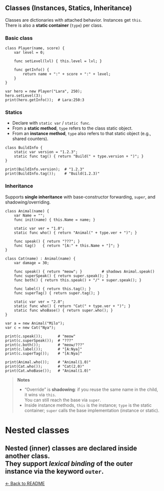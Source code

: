 ## Classes (Instances, Statics, Inheritance)

Classes are dictionaries with attached behavior. Instances get `this`.  
There is also a **static container** (`type`) per class.

### Basic class

```cfs
class Player(name, score) {
    var level = 0;

    func setLevel(lvl) { this.level = lvl; }

    func getInfo() {
        return name + ":" + score + ":" + level;
    }
}

var hero = new Player("Lara", 250);
hero.setLevel(3);
print(hero.getInfo());  # Lara:250:3
```

### Statics

- Declare with `static var` / `static func`.
- From a **static method**, `type` refers to the class static object.
- From an **instance method**, `type` also refers to that static object (e.g., shared counters).

```cfs
class BuildInfo {
    static var version = "1.2.3";
    static func tag() { return "Build(" + type.version + ")"; }
}

print(BuildInfo.version);  # "1.2.3"
print(BuildInfo.tag());    # "Build(1.2.3)"
```

### Inheritance

Supports **single inheritance** with base-constructor forwarding, `super`, and shadowing/overriding.

```cfs
class Animal(name) {
    var Name = "";
    func init(name) { this.Name = name; }

    static var ver = "1.0";
    static func who() { return "Animal(" + type.ver + ")"; }

    func speak() { return "???"; }
    func tag()   { return "[A:" + this.Name + "]"; }
}

class Cat(name) : Animal(name) {
    var damage = 30;

    func speak() { return "meow"; }         # shadows Animal.speak()
    func superSpeak() { return super.speak(); }
    func both() { return this.speak() + "/" + super.speak(); }

    func label() { return this.tag(); }
    func superTag() { return super.tag(); }

    static var ver = "2.0";
    static func who() { return "Cat(" + type.ver + ")"; }
    static func whoBase() { return super.who(); }
}

var a = new Animal("Milo");
var c = new Cat("Nya");

print(c.speak());       # "meow"
print(c.superSpeak());  # "???"
print(c.both());        # "meow/???"
print(c.label());       # "[A:Nya]"
print(c.superTag());    # "[A:Nya]"

print(Animal.who());    # "Animal(1.0)"
print(Cat.who());       # "Cat(2.0)"
print(Cat.whoBase());   # "Animal(1.0)"
```

> **Notes**
> - “Override” is **shadowing**: if you reuse the same name in the child, it wins via `this`.  
>   You can still reach the base via `super`.
> - Inside instance methods, `this` is the instance; `type` is the static container; `super` calls the base implementation (instance or static).

# Nested classes

Nested (inner) classes are declared **inside** another class.  
They support *lexical binding* of the outer instance via the keyword `outer`.
---
[← Back to README](./README.md)

